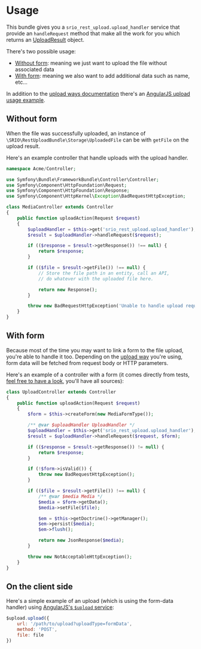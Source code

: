 # Usage

This bundle gives you a `srio_rest_upload.upload_handler` service that provide an `handleRequest` method that make all the work for you which returns an [UploadResult](../../Upload/UploadResult.php) object.

There's two possible usage:
- [Without form](#without-form): meaning we just want to upload the file without associated data
- [With form](#with-form): meaning we also want to add additional data such as name, etc...

In addition to the [upload ways documentation](upload-ways.md) there's an [AngularJS upload usage example](#on-the-client-side).

## Without form

When the file was successfully uploaded, an instance of `\SRIO\RestUploadBundle\Storage\UploadedFile` can be with `getFile` on the upload result.

Here's an example controller that handle uploads with the upload handler.

```php
namespace Acme/Controller;

use Symfony\Bundle\FrameworkBundle\Controller\Controller;
use Symfony\Component\HttpFoundation\Request;
use Symfony\Component\HttpFoundation\Response;
use Symfony\Component\HttpKernel\Exception\BadRequestHttpException;

class MediaController extends Controller
{
    public function uploadAction(Request $request)
    {
        $uploadHandler = $this->get('srio_rest_upload.upload_handler');
        $result = $uploadHandler->handleRequest($request);

        if (($response = $result->getResponse()) !== null) {
            return $response;
        }

        if (($file = $result->getFile()) !== null) {
            // Store the file path in an entity, call an API,
            // do whatever with the uploaded file here.

            return new Response();
        }

        throw new BadRequestHttpException('Unable to handle upload request');
    }
}
```

## With form

Because most of the time you may want to link a form to the file upload, you're able to handle it too.
Depending on the [upload way](upload-ways.md) you're using, form data will be fetched from request body or HTTP parameters.

Here's an example of a controller with a form (it comes directly from tests, [feel free to have a look](../../Tests/Fixtures/Controller/UploadController.php), you'll have all sources):
```php
class UploadController extends Controller
{
    public function uploadAction(Request $request)
    {
        $form = $this->createForm(new MediaFormType());

        /** @var $uploadHandler UploadHandler */
        $uploadHandler = $this->get('srio_rest_upload.upload_handler');
        $result = $uploadHandler->handleRequest($request, $form);

        if (($response = $result->getResponse()) != null) {
            return $response;
        }

        if (!$form->isValid()) {
            throw new BadRequestHttpException();
        }

        if (($file = $result->getFile()) !== null) {
            /** @var $media Media */
            $media = $form->getData();
            $media->setFile($file);

            $em = $this->getDoctrine()->getManager();
            $em->persist($media);
            $em->flush();

            return new JsonResponse($media);
        }

        throw new NotAcceptableHttpException();
    }
}
```

## On the client side

Here's a simple example of an upload (which is using the form-data handler) using [AngularJS's `$upload` service](https://github.com/danialfarid/angular-file-upload):
```js
$upload.upload({
    url: '/path/to/upload?uploadType=formData',
    method: 'POST',
    file: file
})
```

